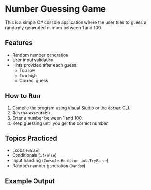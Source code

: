 # Number Guessing Game

This is a simple C# console application where the user tries to guess a randomly generated number between 1 and 100.

## Features

- Random number generation
- User input validation
- Hints provided after each guess:
  - Too low
  - Too high
  - Correct guess

## How to Run

1. Compile the program using Visual Studio or the `dotnet` CLI.
2. Run the executable.
3. Enter a number between 1 and 100.
4. Keep guessing until you get the correct number.

## Topics Practiced

- Loops (`while`)
- Conditionals (`if/else`)
- Input handling (`Console.ReadLine`, `int.TryParse`)
- Random number generation (`Random`)

## Example Output

